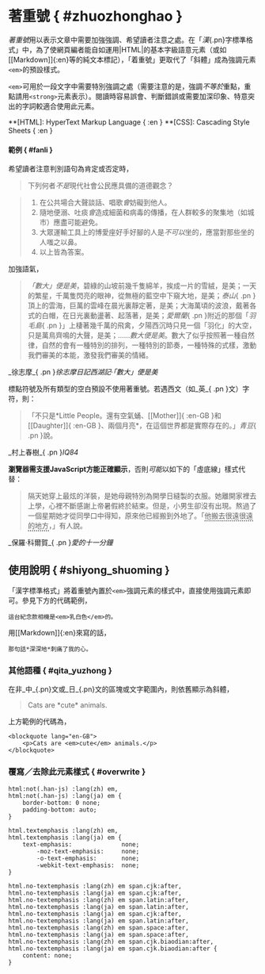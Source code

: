

著重號 { #zhuozhonghao }
===


<dfn>著重號</dfn>用以表示文章中需要加強強調、希望讀者注意之處。在「_漢_{.pn}字標準格式」中，為了使網頁編者能自如運用|HTML|的基本字級語意元素（或如[[Markdown]]{:en}等的純文本標記），「着重號」更取代了「斜體」成為強調元素`<em>`的預設樣式。

`<em>`可用於一段文字中需要特別強調之處（需要注意的是，強調*不等於*重點，重點請用`<strong>`元素表示）。閱讀時容易誤會、判斷錯誤或需要加深印象、特意突出的字詞較適合使用此元素。

**[HTML]: HyperText Markup Language { :en }
**[CSS]: Cascading Style Sheets { :en }



#### 範例 { #fanli }

希望讀者注意判別語句為肯定或否定時，

> 下列何者*不是*現代社會公民應具備的道德觀念？

> 1. 在公共場合大聲談話、唱歌*會*妨礙到他人。
> 2. 隨地便溺、吐痰*會*造成細菌和病毒的傳播，在人群較多的聚集地（如城市）應盡可能避免。
> 3. 大眾運輸工具上的博愛座好手好腳的人是*不可以*坐的，應當對那些坐的人嗤之以鼻。
> 4. 以上皆為答案。


加強語氣，

> *「數大」便是美*，碧綠的山坡前幾千隻綿羊，挨成一片的雪絨，是美；一天的繁星，千萬隻閃亮的眼神，從無極的藍空中下窺大地，是美；_泰山_{ .pn }頂上的雲海，巨萬的雲峰在晨光裏靜定著，是美；大海萬頃的波浪，戴著各式的白帽，在日光裏動盪著、起落著，是美；_愛爾蘭_{ .pn }附近的那個「_羽毛島_{ .pn }」上棲著幾千萬的飛禽，夕陽西沉時只見一個「羽化」的大空，只是萬鳥齊鳴的大聲，是美；……*數大便是美*。數大了似乎按照著一種自然律，自然的會有一種特別的排列，一種特別的節奏，一種特殊的式樣，激動我們審美的本能，激發我們審美的情緒。

<p class="cite" markdown="1">_徐志摩_{ .pn }<cite>徐志摩日記西湖記·「數大」便是美</cite></p>



標點符號及所有類型的空白預設不使用著重號。若遇西文（如_英_{ .pn }文）字符，則：

> 「不只是*<span lang="en-GB">Little People</span>。還有空氣蛹、[[Mother]]{ :en-GB }和[[Daughter]]{ :en-GB }、兩個月亮*，在這個世界都是實際存在的。」_青豆_{ .pn }說。

<p class="cite" markdown="1">_村上春樹_{ .pn }<cite>IQ84</cite></p>



**瀏覽器需支援<span lang="en-GB">JavaScript</span>方能正確顯示**，否則*可能*以如下的「虛底線」樣式代替：

> 隔天她穿上最炫的洋裝，是她母親特別為開學日縫製的衣服。她離開家裡去上學，心裡不斷感謝上帝暑假終於結束。但是，小男生卻沒有出現。熬過了一個星期她才從同學口中得知，原來他已經搬到外地了。「<span style="border-bottom: 2px dotted; padding-bottom: .05em;">他搬去很遠很遠的地方</span>，」有人說。

<p class="cite" markdown="1">_保羅·科爾賀_{ .pn }<cite>愛的十一分鐘</cite></p>



使用說明 { #shiyong_shuoming }
---

「漢字標準格式」將着重號內置於`<em>`強調元素的樣式中，直接使用強調元素即可。參見下方的代碼範例，

	這台紀念款相機是<em>乳白色</em>的。


用[[Markdown]]{:en}來寫的話，

	那句話*深深地*刺痛了我的心。



### 其他語種 { #qita_yuzhong }

在非_中_{.pn}文或_日_{.pn}文的區塊或文字範圍內，則依舊顯示為斜體，

<blockquote lang="en-GB" markdown="1">
Cats are *cute* animals.
</blockquote>

上方範例的代碼為，

	<blockquote lang="en-GB">
		<p>Cats are <em>cute</em> animals.</p>
	</blockquote>



### 覆寫／去除此元素樣式 { #overwrite }

	html:not(.han-js) :lang(zh) em,
	html:not(.han-js) :lang(ja) em {
	    border-bottom: 0 none;
	    padding-bottom: auto;
	}

	html.textemphasis :lang(zh) em,
	html.textemphasis :lang(ja) em {
	    text-emphasis:              none;
	        -moz-text-emphasis:     none;
	        -o-text-emphasis:       none;
	        -webkit-text-emphasis:  none;
	}

	html.no-textemphasis :lang(zh) em span.cjk:after,
	html.no-textemphasis :lang(ja) em span.cjk:after,
	html.no-textemphasis :lang(zh) em span.latin:after,
	html.no-textemphasis :lang(ja) em span.latin:after,
	html.no-textemphasis :lang(ja) em span.cjk:after,
	html.no-textemphasis :lang(ja) em span.latin:after,
	html.no-textemphasis :lang(zh) em span.space:after,
	html.no-textemphasis :lang(ja) em span.space:after,
	html.no-textemphasis :lang(zh) em span.cjk.biaodian:after,
	html.no-textemphasis :lang(ja) em span.cjk.biaodian:after {
	    content: none;
	}





























